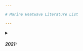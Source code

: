 ```yaml
---
  
# Marine Heatwave Literature List

---
```

  
<details>
<summary>

##### 2021:

</summary>


Schlegel, R. W., Darmaraki, S., Benthuysen, J. A., Filbee-Dexter, K., & Oliver, E. C. J. (2021). **Marine cold-spells**. *Progress in Oceanography, 198*, 102684. [https://doi.org/10.1016/j.pocean.2021.102684](https://doi.org/10.1016/j.pocean.2021.102684)

Smith, K. E., Burrows, M. T., Hobday, A. J., Gupta, A. S., Moore, P. J., Thomsen, M., et al. (2021). **Socioeconomic impacts of marine heatwaves: Global issues and opportunities**. *Science, 374(6566)*. [https://doi.org/10.1126/science.abj3593](https://doi.org/10.1126/science.abj3593)

Spillman, C. M., Smith, G. A., Hobday, A. J., & Hartog, J. R. (2021). **Onset and Decline Rates of Marine Heatwaves: Global Trends, Seasonal Forecasts and Marine Management**. *Frontiers in Climate, 3*. [https://doi.org/10.3389/fclim.2021.801217](https://doi.org/10.3389/fclim.2021.801217)




</details>
